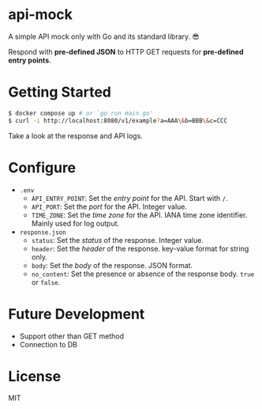 # api-mock

A simple API mock only with Go and its standard library. 😎

Respond with **pre-defined JSON** to HTTP GET requests for **pre-defined entry points**.

# Getting Started

```zsh
$ docker compose up # or `go run main.go'
$ curl -i http://localhost:8080/v1/example?a=AAA\&b=BBB\&c=CCC
```

Take a look at the response and API logs.

# Configure

- `.env`
  - `API_ENTRY_POINT`: Set the _entry point_ for the API. Start with `/`.
  - `API_PORT`: Set the _port_ for the API. Integer value.
  - `TIME_ZONE`: Set the _time zone_ for the API. IANA time zone identifier. Mainly used for log output.
- `response.json`
  - `status`: Set the _status_ of the response. Integer value.
  - `header`: Set the _header_ of the response. key-value format for string only.
  - `body`: Set the _body_ of the response. JSON format.
  - `no_content`: Set the presence or absence of the response body. `true` or `false`.

# Future Development

- Support other than GET method
- Connection to DB

# License

MIT
